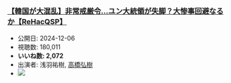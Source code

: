 ### [【韓国が大混乱】非常戒厳令…ユン大統領が失脚？大惨事回避なるか【ReHacQSP】](https://www.youtube.com/watch?v=5WBxgPs8Vz4)
-   公開日: 2024-12-06
-   視聴数: 180,011
-   **いいね数: 2,072**
-   出演者: 浅羽祐樹, [高橋弘樹](/rehacq_fan/people/高橋弘樹 "wikilink")
- [![](https://img.youtube.com/vi/5WBxgPs8Vz4/hqdefault.jpg)](https://www.youtube.com/watch?v=5WBxgPs8Vz4)
